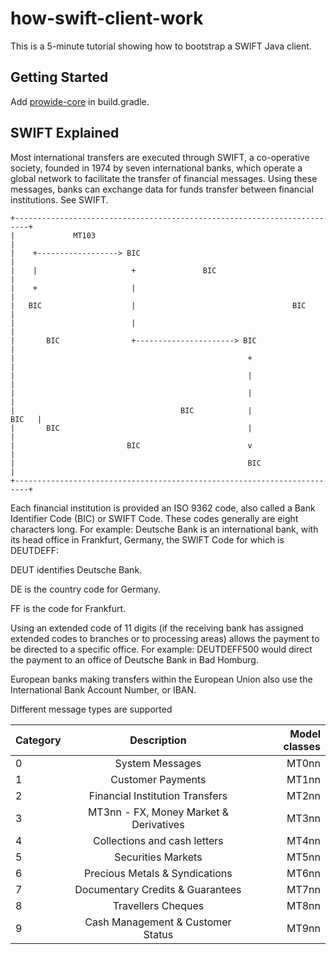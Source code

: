 # how-swift-client-work

This is a 5-minute tutorial showing how to bootstrap a SWIFT Java client.

## Getting Started

Add [prowide-core] in build.gradle.

## SWIFT Explained

Most international transfers are executed through SWIFT, a co-operative society, founded in 1974 by seven international banks, which operate a global network to facilitate the transfer of financial messages. Using these messages, banks can exchange data for funds transfer between financial institutions. See SWIFT.

```
+-------------------------------------------------------------------------+
|             MT103                                                       |
|    +------------------> BIC                                             |
|    |                     +               BIC                            |
|    +                     |                                              |
|   BIC                    |                                   BIC        |
|                          |                                              |
|       BIC                +----------------------> BIC                   |
|                                                    +                    |
|                                                    |                    |
|                                                    |                    |
|                                     BIC            |              BIC   |
|       BIC                                          |                    |
|                         BIC                        v                    |
|                                                    BIC                  |
+-------------------------------------------------------------------------+
```

Each financial institution is provided an ISO 9362 code, also called a Bank Identifier Code (BIC) or SWIFT Code. These codes generally are eight characters long. For example: Deutsche Bank is an international bank, with its head office in Frankfurt, Germany, the SWIFT Code for which is DEUTDEFF:

DEUT identifies Deutsche Bank.

DE is the country code for Germany.

FF is the code for Frankfurt.

Using an extended code of 11 digits (if the receiving bank has assigned extended codes to branches or to processing areas) allows the payment to be directed to a specific office. For example: DEUTDEFF500 would direct the payment to an office of Deutsche Bank in Bad Homburg.

European banks making transfers within the European Union also use the International Bank Account Number, or IBAN.

Different message types are supported

| Category      | Description                              | Model classes  |
| ------------- |:----------------------------------------:| --------------:|
| 0             | System Messages                          |    MT0nn       |
| 1             | Customer Payments                        |    MT1nn       |
| 2             | Financial Institution Transfers          |    MT2nn       |
| 3             | MT3nn - FX, Money Market & Derivatives   |    MT3nn       |
| 4             | Collections and cash letters             |    MT4nn       |
| 5             | Securities Markets                       |    MT5nn       |
| 6             | Precious Metals & Syndications           |    MT6nn       |
| 7             | Documentary Credits & Guarantees         |    MT7nn       |
| 8             | Travellers Cheques                       |    MT8nn       |
| 9             | Cash Management & Customer Status        |    MT9nn       |

[prowide-core]: https://github.com/prowide/prowide-core
